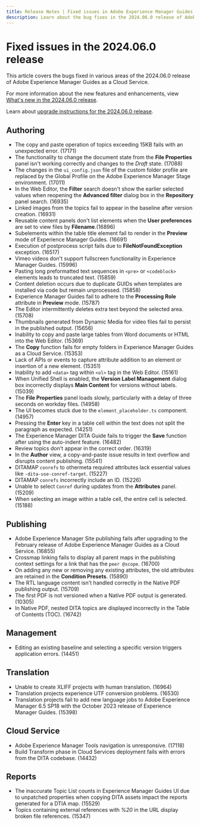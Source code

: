 ```yaml
---
title: Release Notes | Fixed issues in Adobe Experience Manager Guides, 2024.06.0 release
description: Learn about the bug fixes in the 2024.06.0 release of Adobe Experience Manager Guides as a Cloud Service.
---
```


# Fixed issues in the 2024.06.0 release 

This article covers the bugs fixed in various areas of the 2024.06.0 release of Adobe Experience Manager Guides as a Cloud Service.

For more information about the new features and enhancements, view [What's new in the 2024.06.0 release](whats-new-2024-06-0.md).

Learn about [upgrade instructions for the 2024.06.0 release](upgrade-instructions-2024-06-0.md).

## Authoring

- The copy and paste operation of topics exceeding 15KB fails with an unexpected error. (17171)
- The functionality to change the document state from the  **File Properties** panel isn't working correctly and changes to the *Draft* state. (17088)
- The changes in the `ui_config.json` file of the custom folder profile are replaced by the Global Profile on the Adobe Experience Manager Stage environment. (17011)
- In the Web Editor, the **Filter** search doesn't show the earlier selected values when reopening the **Advanced filter** dialog box in the **Repository** panel search. (16935)
- Linked images from the topics fail to appear in the baseline after version creation. (16931)
- Reusable content panels don't list elements when the **User preferences** are set to view files by **Filename**.(16896)
- Subelements within the table title element fail to render in the **Preview** mode of Experience Manager Guides. (16691)
- Execution of postprocess script fails due to **FileNotFoundException** exception. (16517)
- Vimeo videos don't support fullscreen functionality in Experience Manager Guides. (15996)
- Pasting long preformatted text sequences in `<pre>` or `<codeblock>` elements leads to truncated text. (15859)
- Content deletion occurs due to duplicate GUIDs when templates are installed via code but remain unprocessed. (15858)
- Experience Manager Guides fail to adhere to the **Processing Role** attribute in **Preview** mode. (15787)
- The Editor intermittently deletes extra text beyond the selected area.  (15708)
- Thumbnails generated from Dynamic Media for video files fail to persist in the published output. (15656)
- Inability to copy and paste large tables from Word documents or HTML into the Web Editor. (15369)
- The **Copy** function fails for empty folders in Experience Manager Guides as a Cloud Service. (15353)
- Lack of APIs or events to capture attribute addition to an element or insertion of a new element. (15351)
- Inability to add `<data>` tag within `<ol>` tag in the Web Editor. (15161)
- When Unified Shell is enabled, the **Version Label Management** dialog box incorrectly displays **Main Content** for versions without labels. (15039)
- The **File Properties** panel loads slowly, particularly with a delay of three seconds on workday files. (14958)
- The UI becomes stuck due to the  `element_placeholder.ts` component. (14957)
- Pressing the **Enter** key in a table cell within the text does not split the paragraph as expected. (14251)
- The Experience Manager DITA Guide fails to trigger the **Save** function after using the auto-indent feature. (16482)
- Review topics don't appear in the correct order. (16319)
- In the **Author** view, a copy-and-paste issue results in text overflow and disrupts content publishing. (15541)
- DITAMAP `conrefs` to othermeta required attributes lack essential values like `-dita-use-conref-target`. (15227)
- DITAMAP `conrefs` incorrectly include an ID. (15226)
- Unable to select `Conref` during updates from the **Attributes** panel.(15209)
- When selecting an image within a table cell, the entire cell is selected. (15188)

## Publishing

- Adobe Experience Manager Site publishing fails after upgrading to the February release of Adobe Experience Manager Guides as a Cloud Service. (16855)
- Crossmap linking fails to display all parent maps in the publishing context settings for a link that has the `peer @scope`. (16700)
- On adding any new or removing any existing attributes, the old attributes are retained in the **Condition Presets**. (15890)
- The RTL language content isn't handled  correctly in the Native PDF publishing output. (15709)
- The first PDF is not versioned when a Native PDF output is generated. (10305)
- In Native PDF, nested DITA topics  are displayed incorrectly in the Table of Contents (TOC). (16742) 


## Management

- Editing an existing baseline and selecting a specific version triggers application errors. (14451)

## Translation

- Unable to create XLIFF projects with human translation. (16964)
- Translation projects experience UTF conversion problems. (16530)
- Translation projects fail to add new language jobs to Adobe Experience Manager 6.5 SP18 with the October 2023 release of Experience Manager Guides. (15398)

## Cloud Service

- Adobe Experience Manager Tools navigation is unresponsive. (17118)
- Build Transform phase in Cloud Services deployment fails with errors  from the DITA codebase. (14432)

## Reports

- The inaccurate Topic List counts in Experience Manager Guides UI due to unpatched properties when copying DITA assets impact the reports generated for a DTIA map. (15529)
- Topics containing external references with *%20* in the URL display broken file references. (15347)

